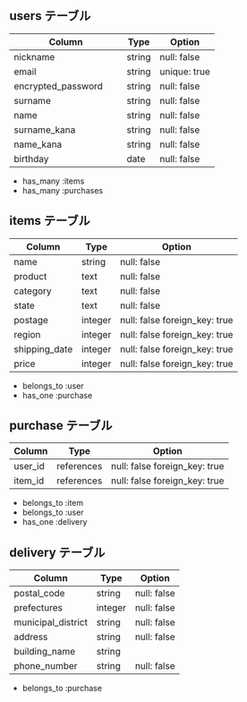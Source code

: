 ## users テーブル

| Column             | Type   | Option       |
| ------------------ | ------ | ------------ |
| nickname           | string | null: false  |
| email              | string | unique: true |
| encrypted_password | string | null: false  |
| surname            | string | null: false  |
| name　　　　　　　　　| string | null: false  |
| surname_kana       | string | null: false  |
| name_kana          | string | null: false  |
| birthday           | date   | null: false  |

- has_many :items
- has_many :purchases

## items テーブル

| Column         | Type    | Option                        |
| -------------- | ------- | ----------------------------- |
| name           | string  | null: false                   |
| product        | text    | null: false                   |
| category       | text    | null: false                   |
| state          | text    | null: false                   |
| postage        | integer | null: false foreign_key: true |
| region         | integer | null: false foreign_key: true |
| shipping_date  | integer | null: false foreign_key: true |
| price          | integer | null: false foreign_key: true |

- belongs_to :user
- has_one :purchase

## purchase テーブル

| Column         | Type          | Option                        |
| -------------- | ------------- | ----------------------------- |
| user_id        | references    | null: false foreign_key: true |
| item_id        | references    | null: false foreign_key: true |

- belongs_to :item
- belongs_to :user
- has_one :delivery

## delivery テーブル

| Column             | Type          | Option      |
| ------------------ | ------------- | ----------- |
| postal_code        | string        | null: false |
| prefectures        | integer       | null: false |
| municipal_district | string        | null: false |
| address            | string        | null: false |
| building_name      | string        |             |
| phone_number       | string        | null: false |

- belongs_to :purchase
